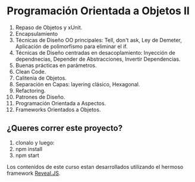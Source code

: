 # Programación Orientada a Objetos II

1. Repaso de Objetos y xUnit.
2. Encapsulamiento
3. Técnicas de Diseño OO principales: Tell, don't ask, Ley de Demeter, Aplicación de polimorfismo para eliminar el if.
4. Técnicas de Diseño centradas en desacoplamiento: Inyección de dependnecias, Depender de Abstracciones, Invertir Dependencias.
5. Buenas prácticas en parámetros.
6. Clean Code.
7. Calitenia de Objetos.
8. Separación en Capas: layering clásico, Hexagonal.
9. Refactoring.
10. Patrones de Diseño.
11. Programación Orientada a Aspectos.
12. Frameworks Orientados a Objetos.

## ¿Queres correr este proyecto?

1. clonalo y luego:
2. npm install
3. npm start

Los contenidos de este curso estan desarrollados utilizando el hermoso framework [Reveal.JS](https://revealjs.com/).
